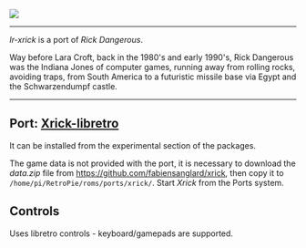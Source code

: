 ![](http://www.rickdangerous.co.uk/rdtitle.png)
***
_lr-xrick_ is a port of _Rick Dangerous_.

Way before Lara Croft, back in the 1980's and early 1990's, Rick Dangerous was the Indiana Jones of computer games, running away from rolling rocks, avoiding traps, from South America to a futuristic missile base via Egypt and the Schwarzendumpf castle.

***

## Port: [Xrick-libretro](https://github.com/libretro/xrick-libretro)

It can be installed from the experimental section of the packages.

The game data is not provided with the port, it is necessary to download the _data.zip_ file from
<https://github.com/fabiensanglard/xrick>, then copy it to `/home/pi/RetroPie/roms/ports/xrick/`. Start _Xrick_ from the Ports system.

## Controls
Uses libretro controls - keyboard/gamepads are supported.

